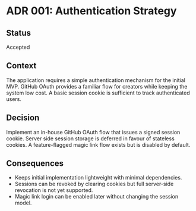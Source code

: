 # ADR 001: Authentication Strategy

## Status
Accepted

## Context
The application requires a simple authentication mechanism for the initial MVP.
GitHub OAuth provides a familiar flow for creators while keeping the system
low cost. A basic session cookie is sufficient to track authenticated users.

## Decision
Implement an in-house GitHub OAuth flow that issues a signed session cookie.
Server side session storage is deferred in favour of stateless cookies. A
feature-flagged magic link flow exists but is disabled by default.

## Consequences
* Keeps initial implementation lightweight with minimal dependencies.
* Sessions can be revoked by clearing cookies but full server-side revocation
  is not yet supported.
* Magic link login can be enabled later without changing the session model.
